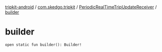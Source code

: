 [tripkit-android](../../index.md) / [com.skedgo.tripkit](../index.md) / [PeriodicRealTimeTripUpdateReceiver](index.md) / [builder](./builder.md)

# builder

`open static fun builder(): Builder!`